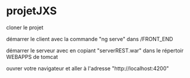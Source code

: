 # projetJXS

cloner le projet

démarrer le client avec la commande "ng serve" dans /FRONT_END

démarrer le serveur avec en copiant "serverREST.war" dans le répertoir WEBAPPS de tomcat

ouvrer votre navigateur et aller à l'adresse "http://localhost:4200"
